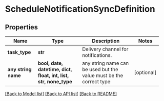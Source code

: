 # ScheduleNotificationSyncDefinition


## Properties
Name | Type | Description | Notes
------------ | ------------- | ------------- | -------------
**task_type** | **str** | Delivery channel for notifications. | 
**any string name** | **bool, date, datetime, dict, float, int, list, str, none_type** | any string name can be used but the value must be the correct type | [optional]

[[Back to Model list]](../README.md#documentation-for-models) [[Back to API list]](../README.md#documentation-for-api-endpoints) [[Back to README]](../README.md)


